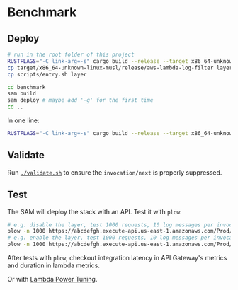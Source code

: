 # Benchmark

## Deploy

```bash
# run in the root folder of this project
RUSTFLAGS="-C link-arg=-s" cargo build --release --target x86_64-unknown-linux-musl
cp target/x86_64-unknown-linux-musl/release/aws-lambda-log-filter layer
cp scripts/entry.sh layer

cd benchmark
sam build
sam deploy # maybe add '-g' for the first time
cd ..
```

In one line:

```bash
RUSTFLAGS="-C link-arg=-s" cargo build --release --target x86_64-unknown-linux-musl && cp target/x86_64-unknown-linux-musl/release/aws-lambda-log-filter layer && cp scripts/entry.sh layer && cd benchmark && sam build && sam deploy && cd ..
```

## Validate

Run [`./validate.sh`](./validate.sh) to ensure the `invocation/next` is properly suppressed.

## Test

The SAM will deploy the stack with an API. Test it with `plow`:

```bash
# e.g. disable the layer, test 1000 requests, 10 log messages per invocation
plow -n 1000 https://abcdefgh.execute-api.us-east-1.amazonaws.com/Prod/10/disabled
# e.g. enable the layer, test 1000 requests, 10 log messages per invocation
plow -n 1000 https://abcdefgh.execute-api.us-east-1.amazonaws.com/Prod/10/enabled
```

After tests with `plow`, checkout integration latency in API Gateway's metrics and duration in lambda metrics.

Or with [Lambda Power Tuning](https://github.com/alexcasalboni/aws-lambda-power-tuning).

